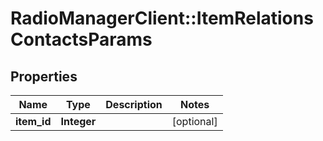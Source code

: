 # RadioManagerClient::ItemRelationsContactsParams

## Properties
Name | Type | Description | Notes
------------ | ------------- | ------------- | -------------
**item_id** | **Integer** |  | [optional] 


